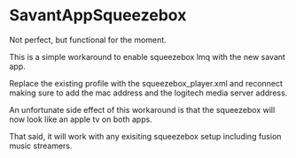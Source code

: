 # SavantAppSqueezebox
Not perfect, but functional for the moment.

This is a simple workaround to enable squeezebox lmq with the new savant app.

Replace the existing profile with the squeezebox_player.xml and reconnect making sure to add the mac address and the logitech media server address.

An unfortunate side effect of this workaround is that the squeezebox will now look like an apple tv on both apps.

That said, it will work with any exisiting squeezebox setup including fusion music streamers.
